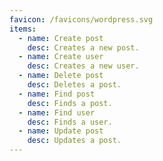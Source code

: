 ```yaml
---
favicon: /favicons/wordpress.svg
items:
  - name: Create post
    desc: Creates a new post.
  - name: Create user
    desc: Creates a new user.
  - name: Delete post
    desc: Deletes a post.
  - name: Find post
    desc: Finds a post.
  - name: Find user
    desc: Finds a user.
  - name: Update post
    desc: Updates a post.
---
```


<script setup>
  import CustomListing from '../../components/CustomListing.vue'
</script>

<CustomListing />
